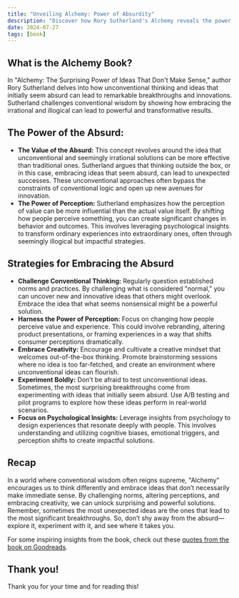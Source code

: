 ```yaml
---
title: "Unveiling Alchemy: Power of Absurdity"
description: "Discover how Rory Sutherland's Alchemy reveals the power of unconventional ideas and perception. Embrace the absurd for innovative breakthroughs and success."
date: 2024-07-27
tags: [book]
---
```


## What is the Alchemy Book?

In "Alchemy: The Surprising Power of Ideas That Don't Make Sense," author Rory Sutherland delves into how unconventional thinking and ideas that initially seem absurd can lead to remarkable breakthroughs and innovations. Sutherland challenges conventional wisdom by showing how embracing the irrational and illogical can lead to powerful and transformative results.

## The Power of the Absurd:

- **The Value of the Absurd:**
  This concept revolves around the idea that unconventional and seemingly irrational solutions can be more effective than traditional ones. Sutherland argues that thinking outside the box, or in this case, embracing ideas that seem absurd, can lead to unexpected successes. These unconventional approaches often bypass the constraints of conventional logic and open up new avenues for innovation.
- **The Power of Perception:**
  Sutherland emphasizes how the perception of value can be more influential than the actual value itself. By shifting how people perceive something, you can create significant changes in behavior and outcomes. This involves leveraging psychological insights to transform ordinary experiences into extraordinary ones, often through seemingly illogical but impactful strategies.

## Strategies for Embracing the Absurd

- **Challenge Conventional Thinking:**
  Regularly question established norms and practices. By challenging what is considered "normal," you can uncover new and innovative ideas that others might overlook. Embrace the idea that what seems nonsensical might be a powerful solution.
- **Harness the Power of Perception:**
  Focus on changing how people perceive value and experience. This could involve rebranding, altering product presentations, or framing experiences in a way that shifts consumer perceptions dramatically.
- **Embrace Creativity:**
  Encourage and cultivate a creative mindset that welcomes out-of-the-box thinking. Promote brainstorming sessions where no idea is too far-fetched, and create an environment where unconventional ideas can flourish.
- **Experiment Boldly:**
  Don’t be afraid to test unconventional ideas. Sometimes, the most surprising breakthroughs come from experimenting with ideas that initially seem absurd. Use A/B testing and pilot programs to explore how these ideas perform in real-world scenarios.
- **Focus on Psychological Insights:**
  Leverage insights from psychology to design experiences that resonate deeply with people. This involves understanding and utilizing cognitive biases, emotional triggers, and perception shifts to create impactful solutions.

## Recap

In a world where conventional wisdom often reigns supreme, "Alchemy" encourages us to think differently and embrace ideas that don’t necessarily make immediate sense. By challenging norms, altering perceptions, and embracing creativity, we can unlock surprising and powerful solutions. Remember, sometimes the most unexpected ideas are the ones that lead to the most significant breakthroughs. So, don’t shy away from the absurd—explore it, experiment with it, and see where it takes you.

For some inspiring insights from the book, check out these [quotes from the book on Goodreads](https://www.goodreads.com/work/quotes/46190767-alchemy-the-surprising-power-of-ideas-that-don-t-make-sense).

## Thank you!

Thank you for your time and for reading this!
